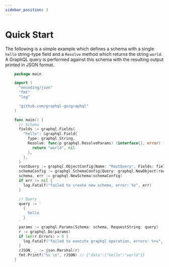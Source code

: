 ```yaml
---
sidebar_position: 3
---
```


# Quick Start

The following is a simple example which defines a schema with a single `hello` string-type field and a `Resolve` method which returns the string `world`. A GraphQL query is performed against this schema with the resulting output printed in JSON format.

```go title="main.go"
    package main

    import (
      "encoding/json"
      "fmt"
      "log"

      "github.com/graphql-go/graphql"
    )

    func main() {
      // Schema
      fields := graphql.Fields{
        "hello": &graphql.Field{
          Type: graphql.String,
          Resolve: func(p graphql.ResolveParams) (interface{}, error) {
            return "world", nil
          },
        },
      }
      rootQuery := graphql.ObjectConfig{Name: "RootQuery", Fields: fields}
      schemaConfig := graphql.SchemaConfig{Query: graphql.NewObject(rootQuery)}
      schema, err := graphql.NewSchema(schemaConfig)
      if err != nil {
        log.Fatalf("failed to create new schema, error: %v", err)
      }

      // Query
      query := `
        {
          hello
        }
      `
      params := graphql.Params{Schema: schema, RequestString: query}
      r := graphql.Do(params)
      if len(r.Errors) > 0 {
        log.Fatalf("failed to execute graphql operation, errors: %+v", r.Errors)
      }
      rJSON, _ := json.Marshal(r)
      fmt.Printf("%s \n", rJSON) // {"data":{"hello":"world"}}
    }
```

<!-- Docusaurus creates a **page for each blog post**, but also a **blog index page**, a **tag system**, an **RSS** feed...

## Create your first Post

Create a file at `blog/2021-02-28-greetings.md`:

```md title="blog/2021-02-28-greetings.md"
---
slug: greetings
title: Greetings!
author: Steven Hansel
author_title: Docusaurus Contributor
author_url: https://github.com/ShinteiMai
author_image_url: https://github.com/ShinteiMai.png
tags: [greetings]
---

Congratulations, you have made your first post!

Feel free to play around and edit this post as much you like.
```

A new blog post is now available at `http://localhost:3000/blog/greetings`. -->
